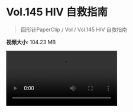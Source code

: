 # Vol.145 HIV 自救指南

> 回形针PaperClip / Vol / Vol.145 HIV 自救指南

**视频大小**: 104.23 MB

<div class="video"><video src="https://file.hsyhx.top/video/PaperClip/Vol/145.mp4" controls preload>🤔 您的浏览器不支持 video 标签</video></div>